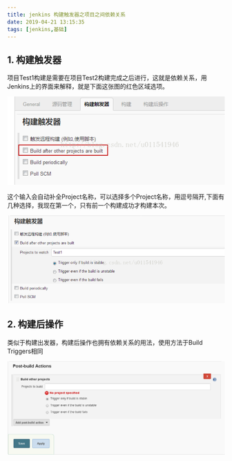 ```yaml
---
title: jenkins 构建触发器之项目之间依赖关系
date: 2019-04-21 13:15:35
tags: [jenkins,基础]
---
```


## 1. 构建触发器

项目Test1构建是需要在项目Test2构建完成之后进行，这就是依赖关系，用Jenkins上的界面来解释，就是下面这张图的红色区域选项。



![img](/images/1016225513038.png)

这个输入会自动补全Project名称，可以选择多个Project名称，用逗号隔开,下面有几种选择，我现在第一个，只有前一个构建成功才构建本次。



![img](/images/827832229218.png)

## 2. 构建后操作

类似于构建出发器，构建后操作也拥有依赖关系的用法，使用方法于Build Triggers相同



![img](/images/827832229201.png)